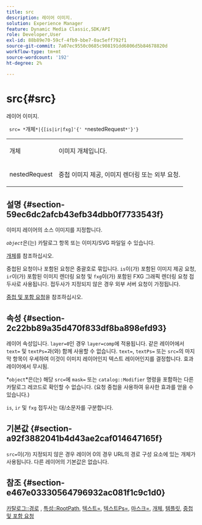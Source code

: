 ```yaml
---
title: src
description: 레이어 이미지.
solution: Experience Manager
feature: Dynamic Media Classic,SDK/API
role: Developer,User
exl-id: 88b89e70-59cf-4fb9-bbe7-0ac5eff792f1
source-git-commit: 7a07ec9550c0685c908191dd6806d5b84678820d
workflow-type: tm+mt
source-wordcount: '192'
ht-degree: 2%

---
```


# src{#src}

레이어 이미지.

` src= *`개체`*|{[is|ir|fxg]'{' *`nestedRequest`*'}'}`

<table id="simpletable_59104309B8284B21ABCE7DC95BF5A273"> 
 <tr class="strow"> 
  <td class="stentry"> <p> <span class="varname"> 개체 </span> </p> </td> 
  <td class="stentry"> <p>이미지 개체입니다. </p> </td> 
 </tr> 
 <tr class="strow"> 
  <td class="stentry"> <p> <span class="varname"> nestedRequest </span> </p> </td> 
  <td class="stentry"> <p>중첩 이미지 제공, 이미지 렌더링 또는 외부 요청. </p> </td> 
 </tr> 
</table>

## 설명 {#section-59ec6dc2afcb43efb34dbb0f7733543f}

이미지 레이어의 소스 이미지를 지정합니다.

*`object`*&#x200B;은(는) 카탈로그 항목 또는 이미지/SVG 파일일 수 있습니다.

[개체](../../../../../is-api/http-ref/image-serving-api-ref/c-http-protocol-reference/c-data-types/r-object.md#reference-2591bd24548d462782c68d138ef795a0)를 참조하십시오.

중첩된 요청이나 포함된 요청은 중괄호로 묶입니다. `is`이(가) 포함된 이미지 제공 요청, `ir`이(가) 포함된 이미지 렌더링 요청 및 `fxg`이(가) 포함된 FXG 그래픽 렌더링 요청 접두사로 사용됩니다. 접두사가 지정되지 않은 경우 외부 서버 요청이 가정됩니다.

[중첩 및 포함 요청](../../../../../is-api/http-ref/image-serving-api-ref/c-http-protocol-reference/c-syntax-and-features/r-request-nesting-and-embedding.md#reference-38ec66d4062046589e16c39bf1c6049b)을 참조하십시오.

## 속성 {#section-2c22bb89a35d470f833df8ba898efd93}

레이어 속성입니다. `layer=0`인 경우 `layer=comp`에 적용됩니다. 같은 레이어에서 `text=` 및 `textPs=`과(와) 함께 사용할 수 없습니다. `text=`, `textPs=` 또는 `src=`의 마지막 항목이 우세하여 이것이 이미지 레이어인지 텍스트 레이어인지를 결정합니다. 효과 레이어에서 무시됨.

*`object`*은(는) 해당 `src=`에 `mask=` 또는 `catalog::Modifier` 명령을 포함하는 다른 카탈로그 레코드로 확인할 수 없습니다. (요청 중첩을 사용하여 유사한 효과를 얻을 수 있습니다.)

`is`, `ir` 및 `fxg` 접두사는 대/소문자를 구분합니다.

## 기본값 {#section-a92f3882041b4d43ae2caf014647165f}

`src=`이(가) 지정되지 않은 경우 레이어 0의 경우 URL의 경로 구성 요소에 있는 개체가 사용됩니다. 다른 레이어의 기본값은 없습니다.

## 참조 {#section-e467e03330564796932ac081f1c9c1d0}

[카탈로그::경로](/help/aem-is-ir-api/is-api/image-catalog/image-serving-api-ref/c-image-catalog-reference/c-image-svg-data-reference/c-image-data-reference/r-path-cat.md) , [특성::RootPath](../../../../../is-api/image-catalog/image-serving-api-ref/c-image-catalog-reference/c-attributes-reference/r-rootpath.md#reference-17d57e5967be403b8408fa7214017494), [텍스트=](../../../../../is-api/http-ref/image-serving-api-ref/c-http-protocol-reference/c-command-reference/r-text.md#reference-84634052e48548539a1ef63cbe41f22f), [텍스트Ps=](../../../../../is-api/http-ref/image-serving-api-ref/c-http-protocol-reference/c-command-reference/r-textps.md#reference-4209a2a6169f44278da2647cfb0cd767), [마스크=](../../../../../is-api/http-ref/image-serving-api-ref/c-http-protocol-reference/c-command-reference/r-mask.md#reference-922254e027404fb890b850e2723ee06e), [개체](../../../../../is-api/http-ref/image-serving-api-ref/c-http-protocol-reference/c-data-types/r-object.md#reference-2591bd24548d462782c68d138ef795a0), [템플릿](../../../../../is-api/http-ref/image-serving-api-ref/c-http-protocol-reference/c-templates/c-templates.md#concept-3cd2d2adae0e41b2979b9640244d4d3e), [중첩 및 포함 요청](../../../../../is-api/http-ref/image-serving-api-ref/c-http-protocol-reference/c-syntax-and-features/r-request-nesting-and-embedding.md#reference-38ec66d4062046589e16c39bf1c6049b)
